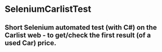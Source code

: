 # SeleniumCarlistTest

## Short Selenium automated test (with C#) on the Carlist web - to get/check the first result (of a used Car) price.
